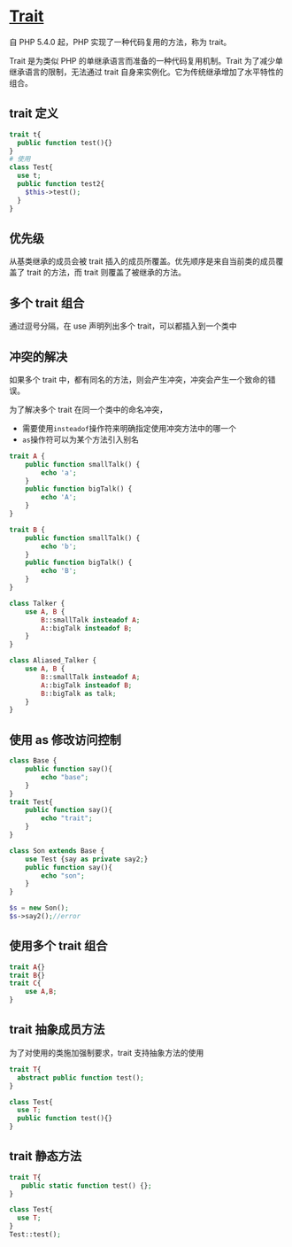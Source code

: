 # [Trait](https://secure.php.net/manual/zh/language.oop5.traits.php)

自 PHP 5.4.0 起，PHP 实现了一种代码复用的方法，称为 trait。

Trait 是为类似 PHP 的单继承语言而准备的一种代码复用机制。Trait 为了减少单继承语言的限制，无法通过 trait 自身来实例化。它为传统继承增加了水平特性的组合。

## trait 定义

```php
trait t{
  public function test(){}
}
# 使用
class Test{
  use t;
  public function test2{
    $this->test();
  }
}
```

## 优先级

从基类继承的成员会被 trait 插入的成员所覆盖。优先顺序是来自当前类的成员覆盖了 trait 的方法，而 trait 则覆盖了被继承的方法。

## 多个 trait 组合

通过逗号分隔，在 use 声明列出多个 trait，可以都插入到一个类中

## 冲突的解决

如果多个 trait 中，都有同名的方法，则会产生冲突，冲突会产生一个致命的错误。

为了解决多个 trait 在同一个类中的命名冲突，

- 需要使用`insteadof`操作符来明确指定使用冲突方法中的哪一个
- `as`操作符可以为某个方法引入别名

```php
trait A {
    public function smallTalk() {
        echo 'a';
    }
    public function bigTalk() {
        echo 'A';
    }
}

trait B {
    public function smallTalk() {
        echo 'b';
    }
    public function bigTalk() {
        echo 'B';
    }
}

class Talker {
    use A, B {
        B::smallTalk insteadof A;
        A::bigTalk insteadof B;
    }
}

class Aliased_Talker {
    use A, B {
        B::smallTalk insteadof A;
        A::bigTalk insteadof B;
        B::bigTalk as talk;
    }
}
```

## 使用 as 修改访问控制

```php
class Base {
    public function say(){
        echo "base";
    }
}
trait Test{
    public function say(){
        echo "trait";
    }
}

class Son extends Base {
    use Test {say as private say2;}
    public function say(){
        echo "son";
    }
}

$s = new Son();
$s->say2();//error
```

## 使用多个 trait 组合

```php
trait A{}
trait B{}
trait C{
    use A,B;
}
```

## trait 抽象成员方法

为了对使用的类施加强制要求，trait 支持抽象方法的使用

```php
trait T{
  abstract public function test();
}

class Test{
  use T;
  public function test(){}
}
```

## trait 静态方法

```php
trait T{
   public static function test() {};
}

class Test{
  use T;
}
Test::test();
```
